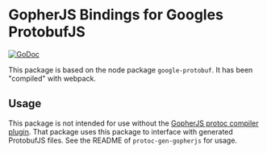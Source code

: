# GopherJS Bindings for Googles ProtobufJS
[![GoDoc](https://godoc.org/github.com/johanbrandhorst/jspb?status.svg)](https://godoc.org/github.com/johanbrandhorst/jspb)

This package is based on the node package `google-protobuf`.
It has been "compiled" with webpack.

## Usage
This package is not intended for use without the
[GopherJS protoc compiler plugin](https://github.com/johanbrandhorst/protoc-gen-gopherjs).
That package uses this package to interface with generated ProtobufJS files. See
the README of `protoc-gen-gopherjs` for usage.
